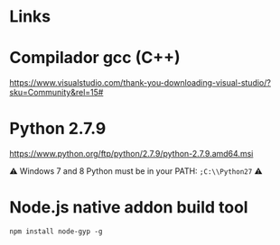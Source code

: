 # Links

# Compilador gcc (C++)

https://www.visualstudio.com/thank-you-downloading-visual-studio/?sku=Community&rel=15#

# Python 2.7.9

https://www.python.org/ftp/python/2.7.9/python-2.7.9.amd64.msi

:warning: Windows 7 and 8 Python must be in your PATH: `;C:\\Python27` :warning:

# Node.js native addon build tool

```
npm install node-gyp -g
```
